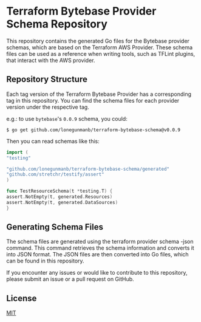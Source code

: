 # Terraform Bytebase Provider Schema Repository

This repository contains the generated Go files for the Bytebase provider schemas, which are based on the Terraform AWS Provider. These schema files can be used as a reference when writing tools, such as TFLint plugins, that interact with the AWS provider.

## Repository Structure

Each tag version of the Terraform Bytebase Provider has a corresponding tag in this repository. You can find the schema files for each provider version under the respective tag.

e.g.: to use `bytebase`'s `0.0.9` schema, you could:

```shell
$ go get github.com/lonegunmanb/terraform-bytebase-schema@v0.0.9
```

Then you can read schemas like this:

```go
import (
"testing"

"github.com/lonegunmanb/terraform-bytebase-schema/generated"
"github.com/stretchr/testify/assert"
)

func TestResourceSchema(t *testing.T) {
assert.NotEmpty(t, generated.Resources)
assert.NotEmpty(t, generated.DataSources)
}
```

## Generating Schema Files

The schema files are generated using the terraform provider schema -json command. This command retrieves the schema information and converts it into JSON format. The JSON files are then converted into Go files, which can be found in this repository.

If you encounter any issues or would like to contribute to this repository, please submit an issue or a pull request on GitHub.

## License

[MIT](LICENSE)
